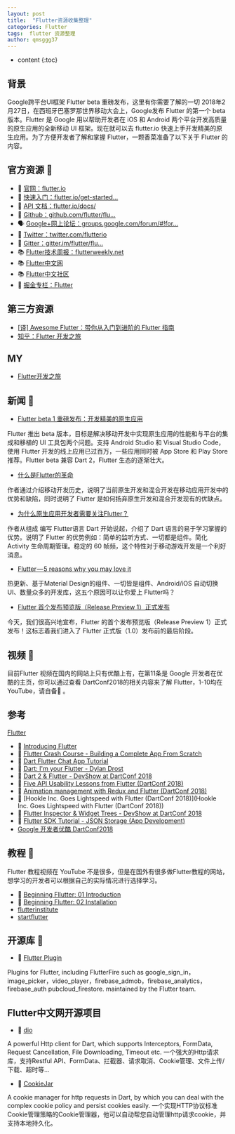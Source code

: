 ```yaml
---
layout: post
title:  "Flutter资源收集整理"
categories: Flutter
tags:  flutter 资源整理
author: qmsggg37
---
```


* content
{:toc}

## 背景
Google跨平台UI框架 Flutter beta 重磅发布，这里有你需要了解的一切
2018年2月27日，在西班牙巴塞罗那世界移动大会上，Google发布 Flutter 的第一个 beta 版本。Flutter 是 Google 用以帮助开发者在 iOS 和 Android 两个平台开发高质量的原生应用的全新移动 UI 框架。现在就可以去 flutter.io 快速上手开发精美的原生应用。为了方便开发者了解和掌握 Flutter，一颗香菜准备了以下关于 Flutter 的内容。

## 官方资源 💼
- 👨 [官网：flutter.io](https://link.juejin.im/?target=https%3A%2F%2Fflutter.io)
- 🏃 [快速入门：flutter.io/get-started…](https://link.juejin.im/?target=https%3A%2F%2Fflutter.io%2Fget-started%2Finstall%2F)
- 📖 [API 文档：flutter.io/docs/](https://link.juejin.im/?target=https%3A%2F%2Fflutter.io%2Fdocs%2F)
- 🐙 [Github：github.com/flutter/flu…](https://link.juejin.im/?target=https%3A%2F%2Fgithub.com%2Fflutter%2Fflutter)
- 🗣 [Google+网上论坛：groups.google.com/forum/#!for…](https://link.juejin.im/?target=https%3A%2F%2Fgroups.google.com%2Fforum%2F%23!forum%2Fflutter-dev)
- 🐥 [Twitter：twitter.com/flutterio](https://link.juejin.im/?target=https%3A%2F%2Ftwitter.com%2Fflutterio)
- 💬 [Gitter：gitter.im/flutter/flu…](https://link.juejin.im/?target=https%3A%2F%2Fgitter.im%2Fflutter%2Fflutter)
- 📚 [Flutter技术周报：flutterweekly.net](https://link.juejin.im/?target=https%3A%2F%2Fflutterweekly.net)
- 📚 [Flutter中文网](https://flutterchina.club/)
- 📚 [Flutter中文社区](https://flutter-io.cn/#section-codelabs)
- 🐥 [掘金专栏：Flutter](https://juejin.im/tag/Flutter)
## 第三方资源
- [[译] Awesome Flutter：带你从入门到进阶的 Flutter 指南](https://juejin.im/post/5b2869e66fb9a00e5f3e861f)
- [知乎：Flutter 开发之旅](https://zhuanlan.zhihu.com/c_203307788)
## MY
- [Flutter开发之旅](https://github.com/qmsggg/TheWayOfFlutterStudy/tree/master/MyStudyRecoder)
## 新闻 📃
- [Flutter beta 1 重磅发布：开发精美的原生应用](https://link.juejin.im/?target=https%3A%2F%2Fjuejin.im%2Fentry%2F5a95684f6fb9a063501540ef%2F)

Flutter 推出 beta 版本，目标是解决移动开发中实现原生应用的性能和与平台的集成和移植的 UI 工具包两个问题。支持 Android Studio 和 Visual Studio Code，使用 Flutter 开发的线上应用已过百万，一些应用同时被 App Store 和 Play Store 推荐。Flutter beta 兼容 Dart 2，Flutter 生态的逐渐壮大。

- [什么是Flutter的革命](https://link.juejin.im/?target=https%3A%2F%2Fjuejin.im%2Fpost%2F5a38e3f651882527a13d9eb2)

作者通过介绍移动开发历史，说明了当前原生开发和混合开发在移动应用开发中的优势和缺陷，同时说明了 Flutter 是如何扬弃原生开发和混合开发现有的优缺点。

- [为什么原生应用开发者需要关注Flutter？](https://link.juejin.im/?target=https%3A%2F%2Fjuejin.im%2Fentry%2F5a18192051882503dc53661b)

作者从组成 编写 Flutter语言 Dart 开始说起，介绍了 Dart 语言的易于学习掌握的优势。说明了 Flutter 的优势例如：简单的监听方式、一切都是组件。简化 Activity 生命周期管理。稳定的 60 帧频，这个特性对于移动游戏开发是一个利好消息。

- [Flutter — 5 reasons why you may love it](https://link.juejin.im/?target=https%3A%2F%2Fjuejin.im%2Fentry%2F5a18192051882503dc53661b)

热更新、基于Material Design的组件、一切皆是组件、Android/iOS 自动切换UI、数量众多的开发库，这五个原因可以让你爱上 Flutter吗？

- [Flutter 首个发布预览版（Release Preview 1）正式发布](http://developers.googleblog.cn/2018/06/flutter-release-preview-1.html)

今天，我们很高兴地宣布，Flutter 的首个发布预览版（Release Preview 1）正式发布！这标志着我们进入了 Flutter 正式版（1.0）发布前的最后阶段。

## 视频 🎥
目前Flutter 视频在国内的网站上只有优酷上有，在第11条是 Google 开发者在优酷的主页，你可以通过查看 DartConf2018的相关内容来了解 Flutter，1-10均在 YouTube，请自备🚧 。

## 参考

[Flutter](https://juejin.im/post/5a964adf5188257a690f9a85?utm_source=gold_browser_extension)
- 🚧 [Introducing Flutter](https://link.juejin.im/?target=https%3A%2F%2Fwww.youtube.com%2Fwatch%3Fv%3Dfq4N0hgOWzU)
- 🚧 [Flutter Crash Course - Building a Complete App From Scratch](https://link.juejin.im/?target=https%3A%2F%2Fwww.youtube.com%2Fwatch%3Fv%3DjBBl1tYkUnE)
- 🚧 [Dart Flutter Chat App Tutorial](https://link.juejin.im/?target=https%3A%2F%2Fwww.youtube.com%2Fwatch%3Fv%3DWwhyaqNtNQY)
- 🚧 [Dart: I'm your Flutter - Dylan Drost](https://link.juejin.im/?target=https%3A%2F%2Fwww.youtube.com%2Fwatch%3Fv%3DHc4o2cijW60)
- 🚧 [Dart 2 & Flutter - DevShow at DartConf 2018](https://link.juejin.im/?target=https%3A%2F%2Fwww.youtube.com%2Fwatch%3Fv%3D3J8AJonmTHs)
- 🚧 [Five API Usability Lessons from Flutter (DartConf 2018)](https://link.juejin.im/?target=https%3A%2F%2Fwww.youtube.com%2Fwatch%3Fv%3DrXiWXWV1Ht4)
- 🚧 [Animation management with Redux and Flutter (DartConf 2018)](https://link.juejin.im/?target=https%3A%2F%2Fwww.youtube.com%2Fwatch%3Fv%3D9ZkLtr0Fbgk)
- 🚧 [Hookle Inc. Goes Lightspeed with Flutter (DartConf 2018)](Hookle Inc. Goes Lightspeed with Flutter (DartConf 2018))
- 🚧 [Flutter Inspector & Widget Trees - DevShow at DartConf 2018](https://link.juejin.im/?target=https%3A%2F%2Fwww.youtube.com%2Fwatch%3Fv%3D0EX594sWAaA)
- 🚧 [Flutter SDK Tutorial - JSON Storage (App Development)](https://link.juejin.im/?target=https%3A%2F%2Fwww.youtube.com%2Fwatch%3Fv%3DjVVCHzkI8as)
- [Google 开发者优酷 DartConf2018](https://link.juejin.im/?target=http%3A%2F%2Fi.youku.com%2Fi%2FUMjczOTc0NDkzNg%3D%3D%2Fcustom%3Fspm%3Da2hzp.8244740.0.0%26id%3D87110)
## 教程 🍞

Flutter 教程视频在 YouTube 不是很多，但是在国外有很多做Flutter教程的网站，想学习的开发者可以根据自己的实际情况进行选择学习。

- 🚧 [Beginning Fllutter: 01 Introduction](https://link.juejin.im/?target=https%3A%2F%2Fwww.youtube.com%2Fwatch%3Fv%3DtBzJOb2Dopg)
- 🚧 [Beginning Flutter: 02 Installation](https://link.juejin.im/?target=https%3A%2F%2Fwww.youtube.com%2Fwatch%3Fv%3DFC_0VJbyLRM)
- [flutterinstitute](https://link.juejin.im/?target=https%3A%2F%2Fflutter.institute%2F)
- [startflutter](https://link.juejin.im/?target=https%3A%2F%2Fstartflutter.com%2F)
## 开源库 🔧

- 🔩 [Flutter Plugin](https://link.juejin.im/?target=https%3A%2F%2Fgithub.com%2Fflutter%2Fplugins)

Plugins for Flutter, including FlutterFire such as google_sign_in，image_picker，video_player，firebase_admob，firebase_analytics，firebase_auth pubcloud_firestore. maintained by the Flutter team.

## Flutter中文网开源项目
- 🔩 [dio](https://github.com/flutterchina/dio)

A powerful Http client for Dart, which supports Interceptors, FormData, Request Cancellation, File Downloading, Timeout etc.
一个强大的Http请求库，支持Restful API、FormData、拦截器、请求取消、Cookie管理、文件上传/下载、超时等...
- 🔩 [CookieJar](https://github.com/flutterchina/cookie_jar)

A cookie manager for http requests in Dart, by which you can deal with the complex cookie policy and persist cookies easily.
一个实现HTTP协议标准Cookie管理策略的Cookie管理器，他可以自动帮您自动管理http请求cookie，并支持本地持久化。
